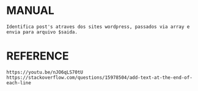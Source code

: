 # MANUAL
	Identifica post's atraves dos sites wordpress, passados via array e envia para arquivo $saida.

# REFERENCE
	https://youtu.be/nJO6qLS70tU
	https://stackoverflow.com/questions/15978504/add-text-at-the-end-of-each-line